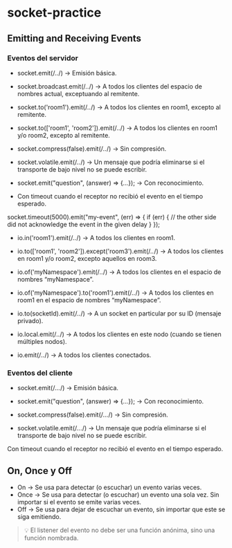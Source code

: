 # socket-practice

## Emitting and Receiving Events

### Eventos del servidor

- socket.emit(/*..*/) → Emisión básica.

- socket.broadcast.emit(/*..*/) → A todos los clientes del espacio de nombres actual, exceptuando al remitente.

- socket.to('room1').emit(/*..*/) → A todos los clientes en room1, excepto al remitente.

- socket.to(['room1', 'room2']).emit(/*..*/) → A todos los clientes en room1 y/o room2, excepto al remitente.

- socket.compress(false).emit(/*..*/) → Sin compresión.

- socket.volatile.emit(/*..*/) → Un mensaje que podría eliminarse si el transporte de bajo nivel no se puede escribir.

- socket.emit("question", (answer) => {*...*}); → Con reconocimiento.

- Con timeout cuando el receptor no recibió el evento en el tiempo esperado.

socket.timeout(5000).emit("my-event", (err) => {
  if (err) {
    // the other side did not acknowledge the event in the given delay
  }
});

- io.in('room1').emit(/*..*/) → A todos los clientes en room1.

- io.to(['room1', 'room2']).except('room3').emit(/*..*/) → A todos los clientes en room1 y/o room2, excepto aquellos en room3.

- io.of('myNamespace').emit(/*..*/) → A todos los clientes en el espacio de nombres “myNamespace”.

- io.of('myNamespace').to('room1').emit(/*..*/) → A todos los clientes en room1 en el espacio de nombres “myNamespace”.

- io.to(socketId).emit(/*..*/) → A un socket en particular por su ID (mensaje privado).

- io.local.emit(/*..*/) → A todos los clientes en este nodo (cuando se tienen múltiples nodos).

- io.emit(/*..*/) → A todos los clientes conectados.

### Eventos del cliente

- socket.emit(/*...*/) → Emisión básica.
  
- socket.emit("question", (answer) => {*...*}); → Con reconocimiento.

- socket.compress(false).emit(/*...*/) → Sin compresión.

- socket.volatile.emit(/*...*/) → Un mensaje que podría eliminarse si el transporte de bajo nivel no se puede escribir.

Con timeout cuando el receptor no recibió el evento en el tiempo esperado.

## On, Once y Off

- On → Se usa para detectar (o escuchar) un evento varias veces.
- Once → Se usa para detectar (o escuchar) un evento una sola vez. Sin importar si el evento se emite varias veces.
- Off → Se usa para dejar de escuchar un evento, sin importar que este se siga emitiendo.

> 💡 El listener del evento no debe ser una función anónima, sino una función nombrada.
